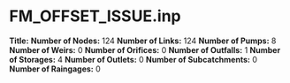 # FM_OFFSET_ISSUE.inp
**Title:** 
**Number of Nodes:** 124
**Number of Links:** 124
**Number of Pumps:** 8
**Number of Weirs:** 0
**Number of Orifices:** 0
**Number of Outfalls:** 1
**Number of Storages:** 4
**Number of Outlets:** 0
**Number of Subcatchments:** 0
**Number of Raingages:** 0
